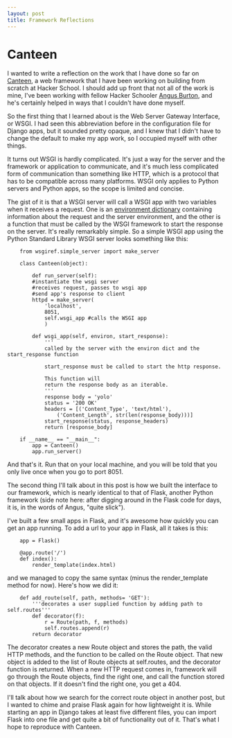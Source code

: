 ```yaml
---
layout: post
title: Framework Reflections
---
```


Canteen
=====
I wanted to write a reflection on the work that I have done so far on [Canteen][1], a web framework that I have been working on building from scratch at Hacker School.  I should add up front that not all of the work is mine, I've been working with fellow Hacker Schooler [Angus Burton][2], and he's certainly helped in ways that I couldn't have done myself.

[1]: https://github.com/swoopej/canteen "Canteen"
[2]: https://github.com/angusb "Angus Github"

So the first thing that I learned about is the Web Server Gateway Interface, or WSGI.  I had seen this abbreviation before in the configuration file for Django apps, but it sounded pretty opaque, and I knew that I didn't have to change the default to make my app work, so I occupied myself with other things.

It turns out WSGI is hardly complicated.  It's just a way for the server and the framework or application to communicate, and it's much less complicated form of communication than something like HTTP, which is a protocol that has to be compatible across many platforms.  WSGI only applies to Python servers and Python apps, so the scope is limited and concise.  

The gist of it is that a WSGI server will call a WSGI app with two variables when it receives a request.  One is an [environment dictionary][3] containing information about the request and the server environment, and the other is a function that must be called by the WSGI framework to start the response on the server.  It's really remarkably simple.  So a simple WSGI app using the Python Standard Library WSGI server looks something like this:

[3]: http://www.python.org/dev/peps/pep-0333/#environ-variables "#environ"

```
    from wsgiref.simple_server import make_server

    class Canteen(object):

        def run_server(self):
        #instantiate the wsgi server
        #receives request, passes to wsgi app
        #send app's response to client
        httpd = make_server(
            'localhost', 
            8051,
            self.wsgi_app #calls the WSGI app
            )

        def wsgi_app(self, environ, start_response):
            '''
            called by the server with the environ dict and the start_response function

            start_response must be called to start the http response.  

            This function will
            return the response body as an iterable.
            '''
            response body = 'yolo'
            status = '200 OK'
            headers = [('Content_Type', 'text/html'),
                ('Content_Length', str(len(response_body)))]
            start_response(status, response_headers)
            return [response_body]

    if __name__ == "__main__":
        app = Canteen()
        app.run_server()

```

And that's it.  Run that on your local machine, and you will be told that you only live once when you go to port 8051.

The second thing I'll talk about in this post is how we built the interface to our framework, which is nearly identical to that of Flask, another Python framework (side note here:  after digging around in the Flask code for days, it is, in the words of Angus, "quite slick").  

I've built a few small apps in Flask, and it's awesome how quickly you can get an app running.  To add a url to your app in Flask, all it takes is this:
```
    app = Flask()

    @app.route('/')
    def index():
    	render_template(index.html)
```

and we managed to copy the same syntax (minus the render_template method for now).  Here's how we did it:

```
    def add_route(self, path, methods= 'GET'):
        '''decorates a user supplied function by adding path to self.routes'''
        def decorator(f):
            r = Route(path, f, methods)
            self.routes.append(r)
        return decorator
``` 

The decorator creates a new Route object and stores the path, the valid HTTP methods, and the function to be called on the Route object.  That new object is added to the list of Route objects at self.routes, and the decorator function is returned.  When a new HTTP request comes in, framework will go through the Route objects, find the right one, and call the function stored on that objects.  If it doesn't find the right one, you get a 404.

I'll talk about how we search for the correct route object in another post, but I wanted to chime and praise Flask again for how lightweight it is.  While starting an app in Django takes at least five different files, you can import Flask into one file and get quite a bit of functionality out of it.  That's what I hope to reproduce with Canteen.